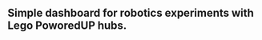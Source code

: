Simple dashboard for robotics experiments with Lego PoworedUP hubs. 
-------------------------------------------------------------------

